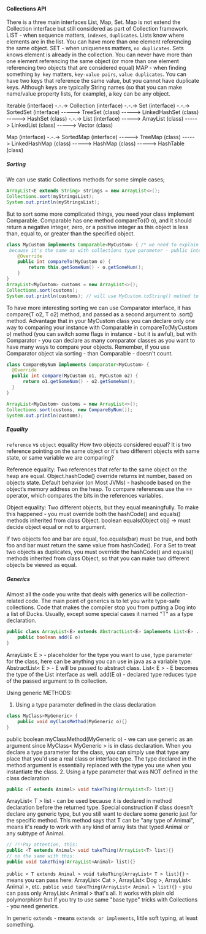 #### Collections API
There is a three main interfaces List, Map, Set. Map is not extend the Collection interface but still considered as part
of Collection framework.
LIST - when sequence matters, `indexes`, `duplicates`. Lists know where elements are in the list. You can have more than
 one element referencing the same object.
SET - when uniqueness matters, `no duplicates`. Sets knows element is already in the collection. You can never have more
 than one element referencing the same object (or more than one element referencing two objects that are considered equal)
MAP - when finding something `by key` matters, `key-value pairs`, `value duplicates`. You can have two keys that reference
 the same value, but you cannot have duplicate keys. Although keys are typically String names (so that you can make
 name/value property lists, for example), a key can be any object.

Iterable (interface)
-.-.-> Collection (interface) 
     -.-.-> Set (interface)
            -.-.-> SortedSet (interface) -----> TreeSet (class)
            -----> LinkedHashSet (class)
            -----> HashSet (class)
     -.-.-> List (interface)
            -----> ArrayList (class)
            -----> LinkedList (class)
            -----> Vector (class)
            
Map (interface)
    -.-.-> SortedMap (interface) -----> TreeMap (class)
            -----> LinkedHashMap (class)
            -----> HashMap (class)
            -----> HashTable (class)       

##### Sorting
We can use static Collections methods for some simple cases;
```java
ArrayList<Е extends String> strings = new ArrayList<>();
Collections.sort(myStringsList);
System.out.println(myStringsList); 
```

But to sort some more complicated things, you need your class implement Comparable.
Comparable has one method compareTo(O o), and it should return a negative integer, zero, or a positive integer as this
object is less than, equal to, or greater than the specified object.

```java
class MyCustom implements Comparable<MyCustom> { /* we need to explain with what we can compare Comparable<MyCustom>
 because it's the same as with collections type parameter - public interface Comparable<T> {compareTo(T o)} */ 
    @Override
    public int compareTo(MyCustom o) {
        return this.getSomeNum() - o.getSomeNum();
    }
}
ArrayList<MyCustom> customs = new ArrayList<>();
Collections.sort(customs);
System.out.println(customs); // will use MyCustom.toString() method to print it in the terminal
```

To have more interesting sorting we can use Comparator interface, it has compare(T o2, T o2) method, and passed as a 
second argument to .sort() method. Advantage that in your MyCustom class you can declare only one way to comparing your
instance with Comparable in compareTo(MyCustom o) method (you can switch some flags in instance - but it is awful), but
with Comparator - you can declare as many comparator classes as you want to have many ways to compare your objects.
Remember, if you use Comparator object via sorting - than Comparable - doesn't count.
```java
class CompareByNum implements Comparator<MyCustom> {
  @Override
  public int compare(MyCustom o1, MyCustom o2) {
      return o1.getSomeNum() - o2.getSomeNum();
  }
}

ArrayList<MyCustom> customs = new ArrayList<>();
Collections.sort(customs, new CompareByNum());
System.out.println(customs);
```
 
##### Equality
`reference` vs `object` equality
How two objects considered equal? It is two reference pointing on the same object or it's two different objects with same
state, or same variable we are comparing?

Reference equality:
Two references that refer to the same object on the heap are equal.
Object.hashCode() override returns int number, based on objects state. Default behavior (on Most JVMs) - hashcode based
on the object’s memory address on the heap. To compare references use the == operator, which compares the bits in the
references variables.

Object equality:
Two different objects, but they equal meaningfully.
To make this happened  - you must override both the hashCode() and equals() methods inherited from class Object.
boolean equals(Object obj) -> must decide object equal or not to argument.

If two objects foo and bar are equal, foo.equals(bar) must be true, and both foo and bar must return the same value from
hashCode(). For a Set to treat two objects as duplicates, you must override the hashCode() and equals() methods inherited
from class Object, so that you can make two different objects be viewed as equal.

##### Generics
Almost all the code you write that deals with generics will be collection-related code.
The main point of generics is to let you write type-safe collections. Code that makes the compiler stop you from putting
a Dog into a list of Ducks. Usually, except some special cases it named "T" as a type declaration. 

```java
public class ArrayList<E> extends AbstractList<E> implements List<E> ... {
    public boolean add(E o)
}
```
ArrayList< E > - placeholder for the type you want to use, type parameter for the class, here can be anything you can
use in java as a variable type. 
AbstractList< E > - E will be passed to abstract class.
List< E > - E becomes the type of the List interface as well.
add(E o) - declared type reduces type of the passed argument to th collection. 

Using generic METHODS:
1. Using a type parameter defined in the class declaration
```java
class MyClass<MyGeneric> {
    public void myClassMethod(MyGeneric o){}
}
```
public boolean myClassMethod(MyGeneric o) - we can use generic as an argument since MyClass< MyGeneric > is in class
declaration. When you declare a type parameter for the class, you can simply use that type any place that you'd 
use a  real class or interface type. The type declared in the method argument is essentially 
replaced with the type you use when you instantiate the class.
2. Using a type parameter that was NOT defined in the class declaration
```java
public <T extends Animal> void takeThing(ArrayList<T> list){}
```
ArrayList< T > list - can be used because it is declared in method declaration before the returned type.
Special construction if class doesn't declare any generic type, but you still want to declare some generic just for the 
specific method. This method says that T can be "any type of Animal", means it's ready to work with any kind of array lists
that typed Animal or any subtype of Animal.
```java
// !!!Pay attention, this:
public <T extends Animal> void takeThing(ArrayList<T> list){}
// no the same with this:
public void takeThing(ArrayList<Animal> list){}
```
`public < T extends Animal > void takeThing(ArrayList< T > list){}` - means you can pass here: ArrayList< Cat >,
 ArrayList< Dog >, ArrayList< Animal >, etc.
`public void takeThing(ArrayList< Animal > list){}` - you can pass only ArrayList< Animal > that's all.
It works with plain old polymorphism but if you try to use same "base type" tricks with Collections - you need generics.
   
In generic `extends` - means ```extends or implements```, little soft typing, at least something.




 

